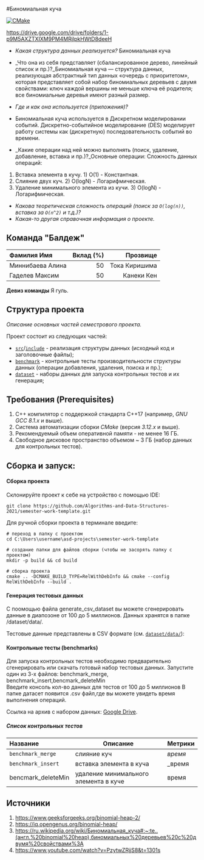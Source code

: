 #Биномиальная куча

[![CMake](https://github.com/Algorithms-and-Data-Structures-2021/semester-work-binomial-heap/actions/workflows/cmake.yml/badge.svg)](https://github.com/Algorithms-and-Data-Structures-2021/semester-work-binomial-heap/actions/workflows/cmake.yml)

https://drive.google.com/drive/folders/1-p9M5AXZTXIXM9PM4MRjlpkHWtD8deeH

- _Какая структура данных реализуется?_ Биномиальная куча
- _Что она из себя представляет (сбалансированное дерево, линейный список и пр.)?_Биномиальная куча — структура данных, реализующая абстрактный тип данных «очередь с приоритетом», которая представляет собой набор биномиальных деревьев с двумя свойствами:
ключ каждой вершины не меньше ключа её родителя;
все биномиальные деревья имеют разный размер.

- _Где и как она используется (приложения)?_
- Биномиальная куча используется в Дискретном моделировании событий.
Дискретно-событийное моделирование (DES) моделирует работу системы как (дискретную) последовательность событий во времени.

- _Какие операции над ней можно выполнять (поиск, удаление, добавление, вставка и пр.)?_Основные операции:                                              Сложность данных операций:
1) Вставка элемента в кучу.                                  1) O(1) - Константная.
2) Слияние двух куч.                                             2) O(logN) - Логарифмическая.
3) Удаление минимального элемента из кучи.   3) O(logN) - Логарифмическая.
- _Какова теоретическая сложность операций (поиск за `O(log(n))`, вставка за `O(n^2)` и т.д.)?_
- _Какая-то другая справочная информация о проекте._

## Команда "Балдеж"

| Фамилия Имя   | Вклад (%) | Прозвище              |
| :---          |   ---:    |  ---:                 |
| Миннибаева Алина  | 50        |  Тока Киришима          |
|Гаделев Максим     | 50        | Канеки Кен               |

**Девиз команды**
Я гуль.

## Структура проекта

_Описание основных частей семестрового проекта._

Проект состоит из следующих частей:

- [`src`](src)/[`include`](include) - реализация структуры данных (исходный код и заголовочные файлы);
- [`benchmark`](benchmark) - контрольные тесты производительности структуры данных (операции добавления, удаления,
  поиска и пр.);
- [`dataset`](dataset) - наборы данных для запуска контрольных тестов и их генерация;

## Требования (Prerequisites)

1. С++ компилятор c поддержкой стандарта C++17 (например, _GNU GCC 8.1.x_ и выше).
2. Система автоматизации сборки _CMake_ (версия _3.12.x_ и выше).
3. Рекомендуемый объем оперативной памяти - не менее 16 ГБ.
4. Свободное дисковое пространство объемом ~ 3 ГБ (набор данных для контрольных тестов).

## Сборка и запуск:

#### Сборка проекта

Склонируйте проект к себе на устройство с помощью IDE:

```shell
git clone https://github.com/Algorithms-and-Data-Structures-2021/semester-work-template.git
```

Для ручной сборки проекта в терминале введите:

```shell
# переход в папку с проектом
cd C:\Users\username\asd-projects\semester-work-template

# создание папки для файлов сборки (чтобы не засорять папку с проектом) 
mkdir -p build && cd build 

# сборка проекта
cmake .. -DCMAKE_BUILD_TYPE=RelWithDebInfo && cmake --config RelWithDebInfo --build . 
```

#### Генерация тестовых данных

С поомощью файла generate_csv_dataset вы можете сгенерировать данные в диапозоне от 100 до 5 миллионов.
Данных хранятся в папке /dataset/data/.

Тестовые данные представлены в CSV формате (см.
[`dataset/data/`](dataset/data/dataset-example.csv)):


#### Контрольные тесты (benchmarks)

Для запуска контрольных тестов необходимо предварительно сгенерировать или скачать готовый набор тестовых данных.
Запустите один из 3-х файлов: benchmark_merge, benchmark_insert,bencmark_deleteMin  
Введите консоль кол-во данных для тестов от 100 до 5 миллионов
В папке датасет появится .csv файл,где вы можете увидеть время выполнения операций.

Ссылка на архив с набором данных: [Google Drive](https://drive.google.com/drive/folders/14sQmE_G3YR1yVIKV19gLp6F2CTwnooat).

##### Список контрольных тестов

| Название                  | Описание                                | Метрики         |
| :---                      | ---                                     | :---            |
| `benchmark_merge` | слияние куч   | _время_         |
| `benchmark_insert`           | вставка элемента в куча | _время |
|bencmark_deleteMin             | удаление минимального элемента в куче                                     | время             |


## Источники

1. https://www.geeksforgeeks.org/binomial-heap-2/
2. https://iq.opengenus.org/binomial-heap/
3. https://ru.wikipedia.org/wiki/Биномиальная_куча#:~:te..(англ.%20binomial%20heap),биномиальных%20деревьев%20с%20двумя%20свойствами%3A
4. https://www.youtube.com/watch?v=PzytwZRjjS8&t=1301s
